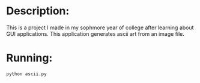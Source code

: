 Description:
============
This is a project I made in my sophmore year of college after learning about GUI applications.
This application generates ascii art from an image file.

Running:
========
`python ascii.py`
